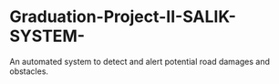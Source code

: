 # Graduation-Project-II-SALIK-SYSTEM-
An automated system to detect and alert potential road damages and obstacles.  

